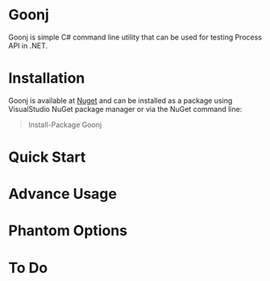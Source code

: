 # Goonj
Goonj is simple C# command line utility that can be used for testing Process API in .NET.

# Installation
Goonj is available at [Nuget](https://www.nuget.org/packages/Goonj/) and can be installed as a package using VisualStudio NuGet package manager or via the NuGet command line:
> Install-Package Goonj

# Quick Start

# Advance Usage

# Phantom Options

# To Do